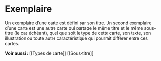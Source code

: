 # Exemplaire
Un exemplaire d’une carte est défini par son titre. Un second exemplaire d’une carte est une autre carte qui partage le même titre et le même sous-titre (le cas échéant), quel que soit le type de cette carte, son texte, son illustration ou toute autre caractéristique qui pourrait différer entre ces cartes.

**Voir aussi :**
[[Types de carte]]
[[Sous-titre]]